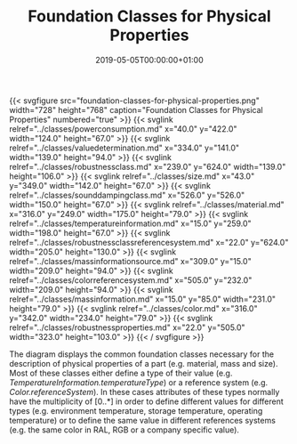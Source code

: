 ﻿---
title: Foundation Classes for Physical Properties
toc: false
type: specs
date: "2019-05-05T00:00:00+01:00"
draft: false
menu:
  vec120:
    identifier: description-of-components/foundation-classes-for-physical-properties    
    parent: description-of-components
    weight: 1003001 

# Prev/next pager order (if `docs_section_pager` enabled in `params.toml`)
weight: 1003001
---
{{< svgfigure src="foundation-classes-for-physical-properties.png" width="728" height="768" caption="Foundation Classes for Physical Properties" numbered="true" >}}
  {{< svglink relref="../classes/powerconsumption.md" x="40.0" y="422.0" width="124.0" height="67.0" >}}
  {{< svglink relref="../classes/valuedetermination.md" x="334.0" y="141.0" width="139.0" height="94.0" >}}
  {{< svglink relref="../classes/robustnessclass.md" x="239.0" y="624.0" width="139.0" height="106.0" >}}
  {{< svglink relref="../classes/size.md" x="43.0" y="349.0" width="142.0" height="67.0" >}}
  {{< svglink relref="../classes/sounddampingclass.md" x="526.0" y="526.0" width="150.0" height="67.0" >}}
  {{< svglink relref="../classes/material.md" x="316.0" y="249.0" width="175.0" height="79.0" >}}
  {{< svglink relref="../classes/temperatureinformation.md" x="15.0" y="259.0" width="198.0" height="67.0" >}}
  {{< svglink relref="../classes/robustnessclassreferencesystem.md" x="22.0" y="624.0" width="205.0" height="130.0" >}}
  {{< svglink relref="../classes/massinformationsource.md" x="309.0" y="15.0" width="209.0" height="94.0" >}}
  {{< svglink relref="../classes/colorreferencesystem.md" x="505.0" y="232.0" width="209.0" height="94.0" >}}
  {{< svglink relref="../classes/massinformation.md" x="15.0" y="85.0" width="231.0" height="79.0" >}}
  {{< svglink relref="../classes/color.md" x="316.0" y="342.0" width="234.0" height="79.0" >}}
  {{< svglink relref="../classes/robustnessproperties.md" x="22.0" y="505.0" width="323.0" height="103.0" >}}
{{< / svgfigure >}}
<html>   <head>     </head>   <body>     <p> The diagram displays the common foundation classes necessary for the description of physical properties of a part (e.g. material, mass and size). Most of these classes either define a type of their value (e.g. <i>TemperatureInformation.temperatureType</i>) or a reference system (e.g. <i>Color.referenceSystem</i>). In these cases attributes of these types normally have the multiplicity of [0..*] in order to define different values for different types (e.g. environment temperature, storage temperature, operating temperature) or to define the same value in different references systems (e.g. the same color in RAL, RGB or a company specific value).      </p>    </body> </html> 
